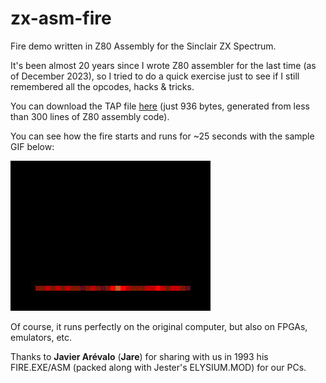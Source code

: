 # zx-asm-fire

Fire demo written in Z80 Assembly for the Sinclair ZX Spectrum.

It's been almost 20 years since I wrote Z80 assembler for the last time (as of December 2023), so I tried to do a quick exercise just to see if I still remembered all the opcodes, hacks & tricks.

You can download the TAP file [here](https://github.com/sromeroi/zx-asm-fire/raw/main/fire.tap) (just 936 bytes, generated from less than 300 lines of Z80 assembly code).

You can see how the fire starts and runs for ~25 seconds with the sample GIF below:

![zx-asm-fire GIF](https://github.com/sromeroi/zx-asm-fire/blob/main/fire.gif?raw=true)

Of course, it runs perfectly on the original computer, but also on FPGAs, emulators, etc.

Thanks to **Javier Arévalo** (**Jare**) for sharing with us in 1993 his FIRE.EXE/ASM (packed along with Jester's ELYSIUM.MOD) for our PCs.

